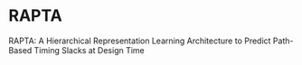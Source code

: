 # RAPTA
RAPTA: A Hierarchical Representation Learning Architecture to Predict Path-Based Timing Slacks at Design Time
